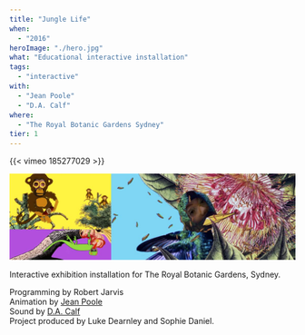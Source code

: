 ```yaml
---
title: "Jungle Life"
when: 
  - "2016"
heroImage: "./hero.jpg"
what: "Educational interactive installation"
tags:
  - "interactive"
with:
  - "Jean Poole"
  - "D.A. Calf"
where:
  - "The Royal Botanic Gardens Sydney"
tier: 1
---
```


{{< vimeo 185277029 >}}

![Jungle Life installed at The Royal Botanic Gardens Sydney](./assets/junglelife02.jpg)

Interactive exhibition installation for The Royal Botanic Gardens, Sydney.

Programming by Robert Jarvis  
Animation by [Jean Poole](http://skynoise.net)  
Sound by [D.A. Calf](http://dacalf.com)  
Project produced by Luke Dearnley and Sophie Daniel.